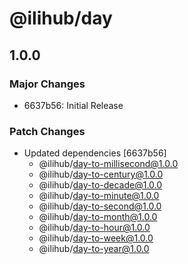 # @ilihub/day

## 1.0.0

### Major Changes

- 6637b56: Initial Release

### Patch Changes

- Updated dependencies [6637b56]
  - @ilihub/day-to-millisecond@1.0.0
  - @ilihub/day-to-century@1.0.0
  - @ilihub/day-to-decade@1.0.0
  - @ilihub/day-to-minute@1.0.0
  - @ilihub/day-to-second@1.0.0
  - @ilihub/day-to-month@1.0.0
  - @ilihub/day-to-hour@1.0.0
  - @ilihub/day-to-week@1.0.0
  - @ilihub/day-to-year@1.0.0
